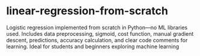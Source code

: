 # linear-regression-from-scratch
Logistic regression implemented from scratch in Python—no ML libraries used. Includes data preprocessing, sigmoid, cost function, manual gradient descent, predictions, accuracy calculation, and clear code comments for learning. Ideal for students and beginners exploring machine learning

